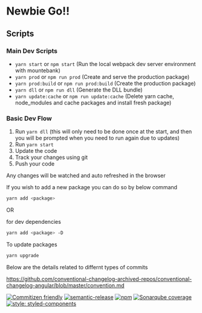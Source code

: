 # Newbie Go!!

## Scripts

### Main Dev Scripts

* `yarn start` or `npm start` (Run the local webpack dev server environment with mountebank)
* `yarn prod` or `npm run prod` (Create and serve the production package)
* `yarn prod:build` or `npm run prod:build` (Create the production package)
* `yarn dll` or `npm run dll` (Generate the DLL bundle)
* `yarn update:cache` or `npm run update:cache` (Delete yarn cache, node_modules and cache packages and install fresh package)

### Basic Dev Flow

1. Run `yarn dll` (this will only need to be done once at the start, and then you will be prompted when you need to run again due to updates)
2. Run `yarn start`
3. Update the code
4. Track your changes using git
5. Push your code

Any changes will be watched and auto refreshed in the browser

If you wish to add a new package you can do so by below command
```sh
yarn add <package>
```
OR

for dev dependencies
```sh
yarn add <package> -D
```


To update packages
```sh
yarn upgrade 
```

Below are the details related to differnt types of commits

https://github.com/conventional-changelog-archived-repos/conventional-changelog-angular/blob/master/convention.md

[![Commitizen friendly](https://img.shields.io/badge/commitizen-friendly-brightgreen.svg)](http://commitizen.github.io/cz-cli/)
[![semantic-release](https://img.shields.io/badge/%20%20%F0%9F%93%A6%F0%9F%9A%80-semantic--release-e10079.svg)](https://github.com/leonardoanalista/corp-semantic-release)
[![npm](https://img.shields.io/npm/l/express.svg)]()
[![Sonarqube coverage](https://img.shields.io/badge/dynamic/.svg?label=SonarQube%20Coverage&colorB=brightgreen&prefix=&suffix=&query=&uri=Test)](https://dcsonarqube.service.dev/dashboard?id=csp-javascript-ui-anz-id-hub%3Adevelop)
[![style: styled-components](https://img.shields.io/badge/style-%F0%9F%92%85%20styled--components-orange.svg?colorB=007dba&colorA=db748e)](https://github.com/styled-components/styled-components)